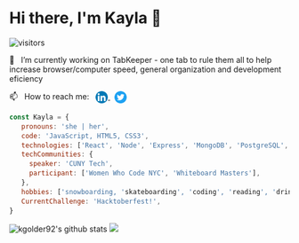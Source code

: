 <link rel="stylesheet" href="style.css" />

# Hi there, I'm Kayla 👋
![visitors](https://visitor-badge.glitch.me/badge?page_id=page.id)
<!--
**kgolder92/kgolder92** is a ✨ _special_ ✨ repository because its `README.md` (this file) appears on your GitHub profile.
-->

 🔭 &nbsp; I’m currently working on TabKeeper - one tab to rule them all to help increase browser/computer speed, general organization and development eficiency
<!--- 🌱 I’m currently learning ... -->
 📫 &nbsp; How to reach me: &nbsp; <a href="https://www.linkedin.com/in/kayla-golder-2060a5137/"> <img align="center" src="linkedinIcon.svg" width="22"/> </a> &nbsp; <a href="https://twitter.com/GolderKayla"> <img align="center" src="twitterIcon.svg" width="22"> </a>

   <!--<img class="icon" alt="gmail" src="gmail.svg" /> -->
<!-- ⚡  Fun fact: -->

```javascript
const Kayla = {
   pronouns: 'she | her',
   code: 'JavaScript, HTML5, CSS3',
   technologies: ['React', 'Node', 'Express', 'MongoDB', 'PostgreSQL', 'Docker', 'AWS'],
   techCommunities: {
     speaker: 'CUNY Tech',
     participant: ['Women Who Code NYC', 'Whiteboard Masters'],
   },
   hobbies: ['snowboarding, 'skateboarding', 'coding', 'reading', 'drinking coffee', 'hiking', 'rock climbing', 'hammocking', '...and the list goes on'],
   CurrentChallenge: 'Hacktoberfest!',
}
```
![kgolder92's github stats](https://github-readme-stats.vercel.app/api?username=kgolder92&show_icons=true&theme=tokyonight)
<img src = "https://github-readme-stats.vercel.app/api/top-langs/?username=kgolder92&theme=tokyonight">


